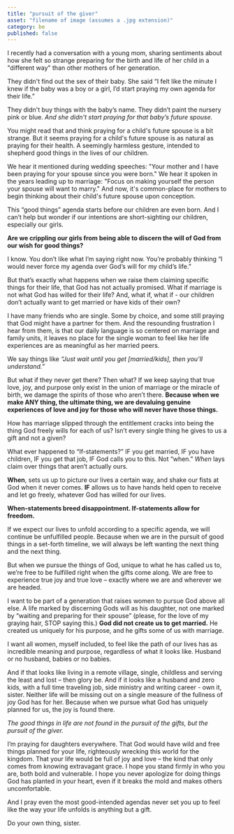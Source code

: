 ```yaml
---
title: "pursuit of the giver"
asset: "filename of image (assumes a .jpg extension)" 
category: be
published: false
---
```


I recently had a conversation with a young mom, sharing sentiments about how she felt so strange preparing for the birth and life of her child in a "different way" than other mothers of her generation. 

They didn't find out the sex of their baby. She said “I felt like the minute I knew if the baby was a boy or a girl, I’d start praying my own agenda for their life.” 

They didn't buy things with the baby’s name. They didn’t paint the nursery pink or blue. _And she didn't start praying for that baby’s future spouse._

You might read that and think praying for a child's future spouse is a bit strange. But it seems praying for a child's future spouse is as natural as praying for their health. A seemingly harmless gesture, intended to shepherd good things in the lives of our children.

We hear it mentioned during wedding speeches: "Your mother and I have been praying for your spouse since you were born."  We hear it spoken in the years leading up to marriage: "Focus on making yourself the person your spouse will want to marry." And now, it's common-place for mothers to begin thinking about their child's future spouse upon conception.

This “good things” agenda starts before our children are even born. And I can’t help but wonder if our intentions are short-sighting our children, especially our girls.

**Are we crippling our girls from being able to discern the will of God from our wish for good things?**

I know. You don’t like what I’m saying right now. You’re probably thinking “I would never force my agenda over God’s will for my child’s life.”

But that’s exactly what happens when we raise them claiming specific things for their life, that God has not actually promised. What if marriage is not what God has willed for their life? And, what if, what if - our children don’t actually want to get married or have kids of their own?

I have many friends who are single. Some by choice, and some still praying that God might have a partner for them. And the resounding frustration I hear from them, is that our daily language is so centered on marriage and family units, it leaves no place for the single woman to feel like her life experiences are as meaningful as her married peers. 

We say things like _“Just wait until you get [married/kids], then you’ll understand.”_

But what if they never get there? Then what? If we keep saying that true love, joy, and purpose only exist in the union of marriage or the miracle of birth, we damage the spirits of those who aren’t there. **Because when we make ANY thing, the ultimate thing, we are devaluing genuine experiences of love and joy for those who will never have those things.**

How has marriage slipped through the entitlement cracks into being the thing God freely wills for each of us? Isn’t every single thing he gives to us a gift and not a given?

What ever happened to “If-statements?” IF you get married, IF you have children, IF you get that job, IF God calls you to this. 
Not “when.” _When_ lays claim over things that aren’t actually ours. 

**When**, sets us up to picture our lives a certain way, and shake our fists at God when it never comes. **IF** allows us to have hands held open to receive and let go freely, whatever God has willed for our lives.

**When-statements breed disappointment. If-statements allow for freedom.**

If we expect our lives to unfold according to a specific agenda, we will continue be unfulfilled people. Because when we are in the pursuit of good things in a set-forth timeline, we will always be left wanting the next thing and the next thing. 

But when we pursue the things of God, unique to what he has called us to, we’re free to be fulfilled right when the gifts come along. We are free to experience true joy and true love – exactly where we are and wherever we are headed.

I want to be part of a generation that raises women to pursue God above all else. A life marked by discerning Gods will as his daughter, not one marked by “waiting and preparing for their spouse” (please, for the love of my graying hair, STOP saying this.)
**God did not create us to get married.** He created us uniquely for his purpose, and he gifts some of us with marriage. 

I want all women, myself included, to feel like the path of our lives has as incredible meaning and purpose, regardless of what it looks like. Husband or no husband, babies or no babies.

And if that looks like living in a remote village, single, childless and serving the least and lost – then glory be. And if it looks like a husband and zero kids, with a full time traveling job, side ministry and writing career - own it, sister. Neither life will be missing out on a single measure of the fullness of joy God has for her. Because when we pursue what God has uniquely planned for us, the joy is found there. 

_The good things in life are not found in the pursuit of the gifts, but the pursuit of the giver._

I’m praying for daughters everywhere. That God would have wild and free things planned for your life, righteously wrecking this world for the kingdom. That your life would be full of joy and love – the kind that only comes from knowing extravagant grace. I hope you stand firmly in who you are, both bold and vulnerable. I hope you never apologize for doing things God has planted in your heart, even if it breaks the mold and makes others uncomfortable. 

And I pray even the most good-intended agendas never set you up to feel like the way your life unfolds is anything but a gift. 

Do your own thing, sister.
